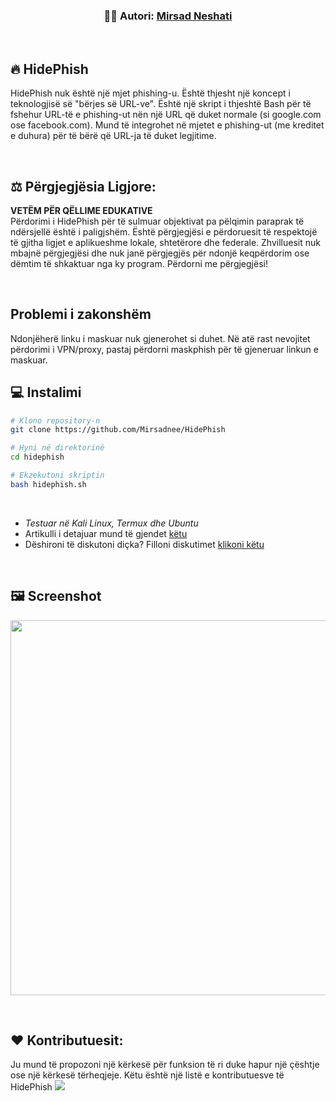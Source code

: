 <!-- Autori -->
<p align = "center">
     <h3 align = "center"> 👨‍💻️ Autori: <a href = "https://github.com/Mirsadnee"> Mirsad Neshati </a> </h3>
</p>

<br />

## 🔥 HidePhish

HidePhish nuk është një mjet phishing-u. Është thjesht një koncept i teknologjisë së "bërjes së URL-ve". Është një skript i thjeshtë Bash për të fshehur URL-të e phishing-ut nën një URL që duket normale (si google.com ose facebook.com). Mund të integrohet në mjetet e phishing-ut (me kreditet e duhura) për të bërë që URL-ja të duket legjitime.

<br />

## ⚖️ Përgjegjësia Ligjore:

**VETËM PËR QËLLIME EDUKATIVE** <br />
Përdorimi i HidePhish për të sulmuar objektivat pa pëlqimin paraprak të ndërsjellë është i paligjshëm. Është përgjegjësi e përdoruesit të respektojë të gjitha ligjet e aplikueshme lokale, shtetërore dhe federale. Zhvilluesit nuk mbajnë përgjegjësi dhe nuk janë përgjegjës për ndonjë keqpërdorim ose dëmtim të shkaktuar nga ky program. Përdorni me përgjegjësi!

<br />

## Problemi i zakonshëm

Ndonjëherë linku i maskuar nuk gjenerohet si duhet. Në atë rast nevojitet përdorimi i VPN/proxy, pastaj përdorni maskphish për të gjeneruar linkun e maskuar.

## 💻 Instalimi

```bash
# Klono repository-n
git clone https://github.com/Mirsadnee/HidePhish

# Hyni në direktorinë
cd hidephish

# Ekzekutoni skriptin
bash hidephish.sh
```

<br />

- _Testuar në Kali Linux, Termux dhe Ubuntu_ <br />
- Artikulli i detajuar mund të gjendet [këtu](https://www.kalilinux.in/2020/07/how-to-hide-phishing-link.html)
- Dëshironi të diskutoni diçka? Filloni diskutimet [klikoni këtu](https://github.com/jaykali/Mirsadnee/discussions/new)

<br />

## 🖼️ Screenshot

<p align="">
	<img src="https://i.imgur.com/1JsWv4I.png" width="600px">
</p>

<br />

## ❤️ Kontributuesit:

Ju mund të propozoni një kërkesë për funksion të ri duke hapur një çështje ose një kërkesë tërheqjeje.
Këtu është një listë e kontributuesve të HidePhish
<a href="https://github.com/Mirsadnee/graphs/contributors">
<img src="https://contributors-img.web.app/image?repo=Mirsadnee/HidePhish" />
</a>

```

```
